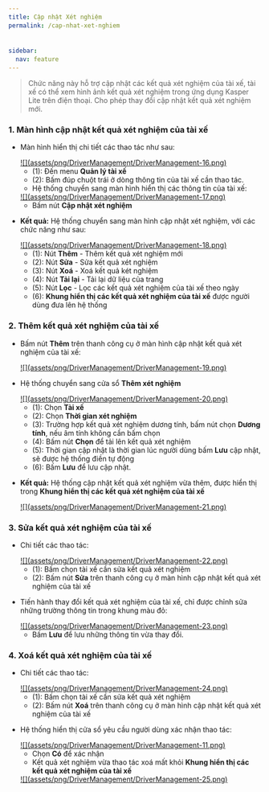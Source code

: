 ```yaml
---
title: Cập nhật Xét nghiệm
permalink: /cap-nhat-xet-nghiem


sidebar:
  nav: feature
---
```


>Chức năng này hỗ trợ cập nhật các kết quả xét nghiệm của tài xế, tài xế có thể xem hình ảnh kết quả xét nghiệm trong ứng dụng Kasper Lite trên điện thoại. Cho phép thay đổi cập nhật kết quả xét nghiệm mới.

### **1. Màn hình cập nhật kết quả xét nghiệm của tài xế**

* Màn hình hiển thị chi tiết các thao tác như sau:

    <a href='assets/png/DriverManagement/DriverManagement-16.png'>
        ![](assets/png/DriverManagement/DriverManagement-16.png)
    </a>
    
    * (1): Đến menu **Quản lý tài xế**
    * (2): Bấm đúp chuột trái ở dòng thông tin của tài xế cần thao tác.
    * Hệ thống chuyển sang màn hình hiển thị các thông tin của tài xế:

    <a href='assets/png/DriverManagement/DriverManagement-17.png'>
        ![](assets/png/DriverManagement/DriverManagement-17.png)
    </a>

    * Bấm nút **Cập nhật xét nghiệm**

* **Kết quả:** Hệ thống chuyển sang màn hình cập nhật xét nghiệm, với các chức năng như sau:

    <a href='assets/png/DriverManagement/DriverManagement-18.png'>
        ![](assets/png/DriverManagement/DriverManagement-18.png)
    </a>

    * (1): Nút **Thêm** - Thêm kết quả xét nghiệm mới
    * (2): Nút **Sửa** - Sửa kết quả xét nghiệm 
    * (3): Nút **Xoá** - Xoá kết quả két nghiệm
    * (4): Nút **Tải lại** - Tải lại dữ liệu của trang
    * (5): Nút **Lọc** - Lọc các kết quả xét nghiệm của tài xế theo ngày
    * (6): **Khung hiển thị các kết quả xét nghiệm của tài xế** được người dùng đưa lên hệ thống

### **2. Thêm kết quả xét nghiệm của tài xế**

* Bấm nút **Thêm** trên thanh công cụ ở màn hình cập nhật kết quả xét nghiệm của tài xế:

    <a href='assets/png/DriverManagement/DriverManagement-19.png'>
        ![](assets/png/DriverManagement/DriverManagement-19.png)
    </a>

* Hệ thống chuyển sang cửa sổ **Thêm xét nghiệm**

    <a href='assets/png/DriverManagement/DriverManagement-20.png'>
        ![](assets/png/DriverManagement/DriverManagement-20.png)
    </a>

    * (1): Chọn **Tài xế**
    * (2): Chọn **Thời gian xét nghiệm**
    * (3): Trường hợp kết quả xét nghiệm dương tính, bấm nút chọn **Dương tính**, nếu âm tính không cần bấm chọn
    * (4): Bấm nút **Chọn** để tải lên kết quả xét nghiệm
    * (5): Thời gian cập nhật là thời gian lúc người dùng bấm **Lưu** cập nhật, sẽ được hệ thống điền tự động
    * (6): Bấm **Lưu** để lưu cập nhật.

* **Kết quả:** Hệ thống cập nhật kết quả xét nghiệm vừa thêm, được hiển thị trong **Khung hiển thị các kết quả xét nghiệm của tài xế**

    <a href='assets/png/DriverManagement/DriverManagement-21.png'>
        ![](assets/png/DriverManagement/DriverManagement-21.png)
    </a>

### **3. Sửa kết quả xét nghiệm của tài xế**

* Chi tiết các thao tác:

    <a href='assets/png/DriverManagement/DriverManagement-22.png'>
        ![](assets/png/DriverManagement/DriverManagement-22.png)
    </a>

    * (1): Bấm chọn tài xế cần sửa kết quả xét nghiệm
    * (2): Bấm nút **Sửa** trên thanh công cụ ở màn hình cập nhật kết quả xét nghiệm của tài xế

* Tiến hành thay đổi kết quả xét nghiệm của tài xế, chỉ được chỉnh sửa những trường thông tin trong khung màu đỏ:

    <a href='assets/png/DriverManagement/DriverManagement-23.png'>
        ![](assets/png/DriverManagement/DriverManagement-23.png)
    </a>

    * Bấm **Lưu** để lưu những thông tin vừa thay đổi.


### **4. Xoá kết quả xét nghiệm của tài xế**

* Chi tiết các thao tác:

    <a href='assets/png/DriverManagement/DriverManagement-24.png'>
        ![](assets/png/DriverManagement/DriverManagement-24.png)
    </a>

    * (1): Bấm chọn tài xế cần sửa kết quả xét nghiệm
    * (2): Bấm nút **Xoá** trên thanh công cụ ở màn hình cập nhật kết quả xét nghiệm của tài xế

* Hệ thống hiển thị cửa sổ yêu cầu người dùng xác nhận thao tác: 

    <a href='assets/png/DriverManagement/DriverManagement-11.png'>
        ![](assets/png/DriverManagement/DriverManagement-11.png)
    </a>

    * Chọn **Có** để xác nhận
    * Kết quả xét nghiệm vừa thao tác xoá mất khỏi **Khung hiển thị các kết quả xét nghiệm của tài xế**

    <a href='assets/png/DriverManagement/DriverManagement-25.png'>
        ![](assets/png/DriverManagement/DriverManagement-25.png)
    </a>
